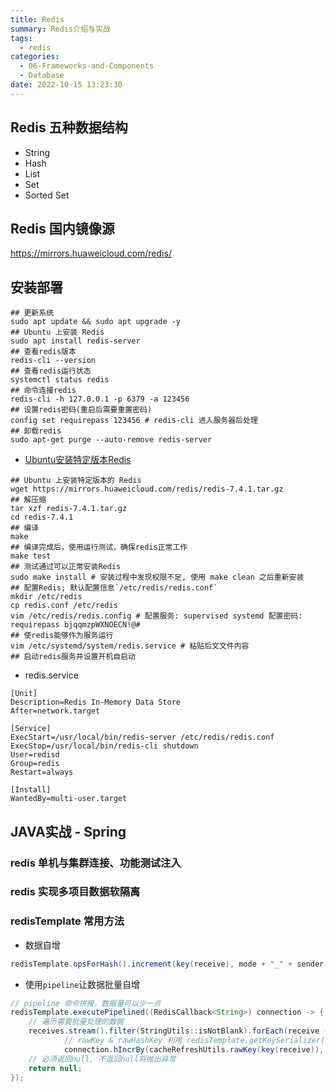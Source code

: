 ```yaml
---
title: Redis
summary: Redis介绍与实战
tags:
  - redis
categories:
  - 06-Frameworks-and-Components
  - Database
date: 2022-10-15 13:23:30
---
```

## Redis 五种数据结构

+ String
+ Hash
+ List
+ Set
+ Sorted Set

## Redis 国内镜像源

https://mirrors.huaweicloud.com/redis/

## 安装部署

```shell
## 更新系统
sudo apt update && sudo apt upgrade -y
## Ubuntu 上安装 Redis
sudo apt install redis-server
## 查看redis版本
redis-cli --version
## 查看redis运行状态
systemctl status redis
## 命令连接redis
redis-cli -h 127.0.0.1 -p 6379 -a 123456
## 设置redis密码(重启后需要重置密码)
config set requirepass 123456 # redis-cli 进入服务器后处理
## 卸载redis
sudo apt-get purge --auto-remove redis-server
```

+ [Ubuntu安装特定版本Redis](https://blog.51cto.com/u_16213452/12150139)

```shell
## Ubuntu 上安装特定版本的 Redis
wget https://mirrors.huaweicloud.com/redis/redis-7.4.1.tar.gz
## 解压缩
tar xzf redis-7.4.1.tar.gz
cd redis-7.4.1
## 编译
make
## 编译完成后，使用运行测试，确保redis正常工作
make test
## 测试通过可以正常安装Redis
sudo make install # 安装过程中发现权限不足, 使用 make clean 之后重新安装
## 配置Redis; 默认配置信息`/etc/redis/redis.conf`
mkdir /etc/redis 
cp redis.conf /etc/redis 
vim /etc/redis/redis.config # 配置服务: supervised systemd 配置密码: requirepass bjqqmzpWXNOECN!@#
## 使redis能够作为服务运行
vim /etc/systemd/system/redis.service # 粘贴后文文件内容
## 启动redis服务并设置开机自启动

```

+ redis.service

```config
[Unit]
Description=Redis In-Memory Data Store
After=network.target

[Service]
ExecStart=/usr/local/bin/redis-server /etc/redis/redis.conf
ExecStop=/usr/local/bin/redis-cli shutdown
User=redisd
Group=redis
Restart=always

[Install]
WantedBy=multi-user.target
```


## JAVA实战 - Spring

### redis 单机与集群连接、功能测试注入

### redis 实现多项目数据软隔离

### redisTemplate 常用方法

+ 数据自增

```java
redisTemplate.opsForHash().increment(key(receive), mode + "_" + sender, 1);
```

+ 使用`pipeline`让数据批量自增

```java
// pipeline 命令拼接，数据量可以少一点
redisTemplate.executePipelined((RedisCallback<String>) connection -> {
    // 遍历需要批量处理的数据
    receives.stream().filter(StringUtils::isNotBlank).forEach(receive ->
            // rawKey & rawHashKey 利用 redisTemplate.getKeySerializer() & redisTemplate.getHashKeySerializer() 获得
            connection.hIncrBy(cacheRefreshUtils.rawKey(key(receive)), cacheRefreshUtils.rawHashKey(mode + "_" + sender), 1));
    // 必须返回null, 不返回null将抛出异常
    return null;
});
```
